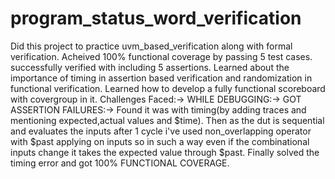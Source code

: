 # program_status_word_verification
Did this project to practice uvm_based_verification along with formal verification.
Acheived 100% functional coverage by passing 5 test cases.
successfully verified with including 5 assertions.
Learned about the importance of timing in assertion based verification and randomization in functional verification.
Learned how to develop a fully functional scoreboard with covergroup in it.
Challenges Faced:->
WHILE DEBUGGING:->
GOT ASSERTION FAILURES:->
Found it was with timing(by adding traces and mentioning expected,actual values and $time).
Then as the dut is sequential and evaluates the inputs after 1 cycle i've used non_overlapping operator with $past applying on inputs so in such a way even if the combinational inputs change it takes the expected value through $past.
Finally solved the timing error and got 100% FUNCTIONAL COVERAGE.
